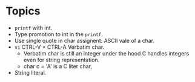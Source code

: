 # Topics

* `printf` with int.
* Type promotion to int in the `printf`.
* Use single quote in char assignent: ASCII vale of a char.
* `vi` CTRL-V + CTRL-A Verbatim char.
  * Verbatim char is still an integer under the hood C handles integers even for string representation.
  * char c = 'A' is a C liter char,
* String literal.
